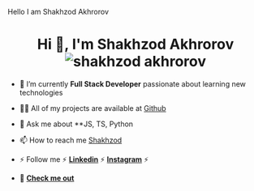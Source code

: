 Hello I am Shakhzod Akhrorov

<h1 align="center">Hi 👋, I'm Shakhzod Akhrorov  <img src="https://komarev.com/ghpvc/?username=Bekhzod96&color=blueviolet" alt="shakhzod akhrorov" /></h1>
<p align="center"> </p>

- 🔭 I’m currently **Full Stack Developer** passionate about learning new technologies

- 👨‍💻 All of my projects are available at [Github](https://github.com/shaxa98)

- 💬 Ask me about \*\*JS, TS, Python

- 📫 How to reach me [Shakhzod](https://www.linkedin.com/in/shakhzod-akhrorov/)

- ⚡ Follow me ⚡ **[Linkedin](https://www.linkedin.com/in/shakhzod-akhrorov/)** ⚡ **[Instagram](https://www.instagram.com/shaxa_bravo/)** ⚡

- 👨‍ **[Check me out](https://shaxa98.github.io/partfolio/)**
